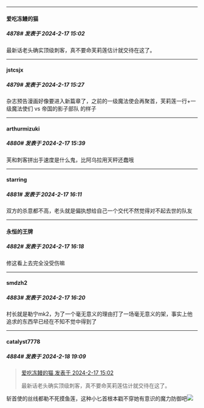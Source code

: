 
*****

####  爱吃冻鳗的猫  
##### 4878#       发表于 2024-2-17 15:02

最新话老头确实顶级刺客，真不要命芙莉莲估计就交待在这了。


*****

####  jstcsjx  
##### 4879#       发表于 2024-2-17 15:27

杂志预告漫画好像要进入新篇章了，之前的一级魔法使会再聚首，芙莉莲一行+一级魔法使们 vs 帝国的影子部队 的样子


*****

####  arthurmizuki  
##### 4880#       发表于 2024-2-17 15:39

芙和刺客拼出手速度是什么鬼，比阿乌拉用天秤还蠢哦


*****

####  starring  
##### 4881#       发表于 2024-2-17 16:11

双方的杀意都不高，老头就是偏执想给自己一个交代不然觉得对不起去世的队友

*****

####  永恒的王牌  
##### 4882#       发表于 2024-2-17 16:18

修这看上去完全没受伤嘛

*****

####  smdzh2  
##### 4883#       发表于 2024-2-17 16:20

村长就是勒宁mk2，为了一个毫无意义的理由打了一场毫无意义的架，事实上他追求的东西早已经在不知不觉中得到了


*****

####  catalyst7778  
##### 4884#       发表于 2024-2-18 19:09

<blockquote><a href="httphttps://bbs.saraba1st.com/2b/forum.php?mod=redirect&amp;goto=findpost&amp;pid=63980179&amp;ptid=1938312" target="_blank">爱吃冻鳗的猫 发表于 2024-2-17 15:02</a>

最新话老头确实顶级刺客，真不要命芙莉莲估计就交待在这了。</blockquote>
斩首使的丝线都勒不死摸鱼莲，这种小匕首根本戳不穿她有意识的魔力防御吧<img src="https://static.saraba1st.com/image/smiley/face2017/034.png" referrerpolicy="no-referrer">

